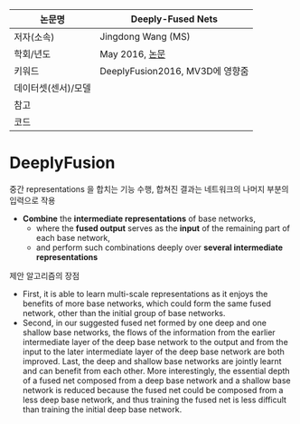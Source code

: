 |논문명 |Deeply-Fused Nets |
| --- | --- |
| 저자\(소속\) | Jingdong Wang \(MS\) |
| 학회/년도 | May 2016, [논문](https://arxiv.org/abs/1605.07716) |
| 키워드 |DeeplyFusion2016, MV3D에 영향줌 |
| 데이터셋(센서)/모델 | |
| 참고 | |
| 코드 | |

#  DeeplyFusion

중간 representations 을 합치는 기능 수행, 합쳐진 결과는 네트워크의 나머지 부분의 입력으로 작용 
- **Combine** the **intermediate representations** of base networks, 
	- where the **fused output** serves as the **input** of the remaining part of each base network, 
	- and perform such combinations deeply over **several intermediate representations**

제안 알고리즘의 장점 
- First, it is able to learn multi-scale representations as it enjoys the benefits of more base networks, which could form the same fused network, other than the initial group of base networks. 
- Second, in our suggested fused net formed by one deep and one shallow base networks, the flows of the information from the earlier intermediate layer of the deep base network to the output and from the input to the later intermediate layer of the deep base network are both improved. Last, the deep and shallow
base networks are jointly learnt and can benefit from each other. More
interestingly, the essential depth of a fused net composed from a deep
base network and a shallow base network is reduced because the fused
net could be composed from a less deep base network, and thus training
the fused net is less difficult than training the initial deep base network.


<!--stackedit_data:
eyJoaXN0b3J5IjpbMTQ2MDE5NzcyOF19
-->